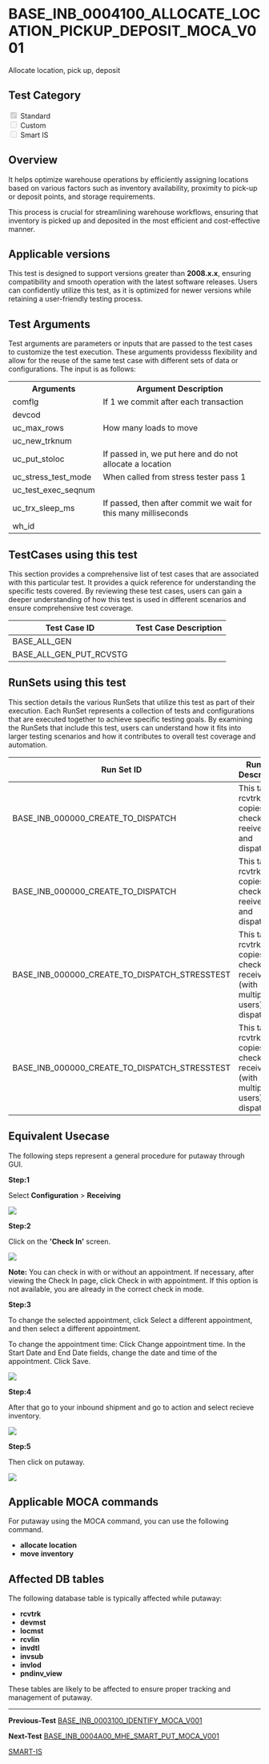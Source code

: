 # **BASE_INB_0004100_ALLOCATE_LOCATION_PICKUP_DEPOSIT_MOCA_V001**


<!-- SMART_DOC_GEN_TEST_DESCR - Start -->
Allocate location, pick up, deposit
<!-- SMART_DOC_GEN_TEST_DESCR - End -->

## **Test Category**

<input type="checkbox" checked disabled> Standard
<br>
<input type="checkbox" disabled> Custom
<br>
<input type="checkbox" disabled> Smart IS

## **Overview**

It helps optimize warehouse operations by efficiently assigning locations based on various factors such as inventory availability, proximity to pick-up or deposit points, and storage requirements.

This process is crucial for streamlining warehouse workflows, ensuring that inventory is picked up and deposited in the most efficient and cost-effective manner. 

## **Applicable versions**

This test is designed to support versions greater than **2008.x.x**,
ensuring compatibility and smooth operation with the latest software
releases. Users can confidently utilize this test, as it is optimized
for newer versions while retaining a user-friendly testing process.

## **Test Arguments**

Test arguments are parameters or inputs that are passed to the test
cases to customize the test execution. These arguments providesss
flexibility and allow for the reuse of the same test case with different
sets of data or configurations. The input is as follows:


<!-- SMART_DOC_GEN_TEST_ARG - Start -->
<table>
<tr><th>Arguments</th><th>Argument Description</th></tr>
<tr><td>comflg</td><td>If 1 we commit after each transaction</td></tr>
<tr><td>devcod</td><td></td></tr>
<tr><td>uc_max_rows</td><td>How many loads to move</td></tr>
<tr><td>uc_new_trknum</td><td></td></tr>
<tr><td>uc_put_stoloc</td><td>If passed in, we put here and do not allocate a location</td></tr>
<tr><td>uc_stress_test_mode</td><td>When called from stress tester pass 1</td></tr>
<tr><td>uc_test_exec_seqnum</td><td></td></tr>
<tr><td>uc_trx_sleep_ms</td><td>If passed, then after commit we wait for this many milliseconds</td></tr>
<tr><td>wh_id</td><td></td></tr>
</table>
<!-- SMART_DOC_GEN_TEST_ARG - End -->

## **TestCases using this test**

This section provides a comprehensive list of test cases that are associated with this particular test. It provides a quick reference for understanding the specific tests covered. By reviewing these test cases, users can gain a deeper understanding of how this test is used in different scenarios and ensure comprehensive test coverage.


<!-- SMART_DOC_GEN_TEST_CASE_USING_THIS - Start -->
| Test Case ID | Test Case Description |
| ------------ | --------------------- |
| BASE_ALL_GEN |  |
| BASE_ALL_GEN_PUT_RCVSTG |  |

<!-- SMART_DOC_GEN_TEST_CASE_USING_THIS - End -->

## **RunSets using this test**

This section details the various RunSets that utilize this test as part of their execution. Each RunSet represents a collection of tests and configurations that are executed together to achieve specific testing goals. By examining the RunSets that include this test, users can understand how it fits into larger testing scenarios and how it contributes to overall test coverage and automation.


<!-- SMART_DOC_GEN_RUN_SET_USING_THIS - Start -->
| Run Set ID | Run Set Description |
| ---------- | ------------------- |
| BASE_INB_000000_CREATE_TO_DISPATCH | This takes rcvtrk data, copies it, checks in, reeives, and dispatches |
| BASE_INB_000000_CREATE_TO_DISPATCH | This takes rcvtrk data, copies it, checks in, reeives, and dispatches |
| BASE_INB_000000_CREATE_TO_DISPATCH_STRESSTEST | This takes rcvtrk data, copies it, checks in, receives (with multiple users), and dispatches |
| BASE_INB_000000_CREATE_TO_DISPATCH_STRESSTEST | This takes rcvtrk data, copies it, checks in, receives (with multiple users), and dispatches |

<!-- SMART_DOC_GEN_RUN_SET_USING_THIS - End -->

## **Equivalent Usecase**

The following steps represent a general procedure for putaway through GUI.

**Step:1**

Select **Configuration** > **Receiving**

![](BASE_INB_0004100_ALLOCATE_LOCATION_PICKUP_DEPOSIT_MOCA_V001/image1.png)

**Step:2**

Click on the **'Check In'** screen.

![](BASE_INB_0004100_ALLOCATE_LOCATION_PICKUP_DEPOSIT_MOCA_V001/image2.png)

**Note:** You can check in with or without an appointment. If necessary, after viewing the Check In page, click Check in with appointment. If this option is not available, you are already in the correct check in mode.

**Step:3**

To change the selected appointment, click Select a different appointment, and then select a different appointment.

To change the appointment time:
    Click Change appointment time.
    In the Start Date and End Date fields, change the date and time of the appointment.
    Click Save.

![](BASE_INB_0004100_ALLOCATE_LOCATION_PICKUP_DEPOSIT_MOCA_V001/image3.png)

**Step:4**

After that go to your inbound shipment and go to action and select recieve inventory.

![](BASE_INB_0004100_ALLOCATE_LOCATION_PICKUP_DEPOSIT_MOCA_V001/image4.png)

**Step:5**

Then click on putaway.

![](BASE_INB_0004100_ALLOCATE_LOCATION_PICKUP_DEPOSIT_MOCA_V001/image5.png)



## **Applicable MOCA commands**

For putaway using the MOCA command, you can use the following command.

-  **allocate location**
-  **move inventory**


## **Affected DB tables**

The following database table is typically affected while putaway:

- **rcvtrk**
- **devmst**
- **locmst**
- **rcvlin**
- **invdtl**
- **invsub**
- **invlod**
- **pndinv_view**

These tables are likely to be affected to ensure proper tracking and management of putaway.

---
 **Previous-Test**
 [BASE_INB_0003100_IDENTIFY_MOCA_V001](./tests_docs/BASE_INB_0003100_IDENTIFY_MOCA_V001.md)
 
 **Next-Test**
  [BASE_INB_0004A00_MHE_SMART_PUT_MOCA_V001](./tests_docs/BASE_INB_0004A00_MHE_SMART_PUT_MOCA_V001.md)
  
[SMART-IS](https://www.smart-is.pk) 